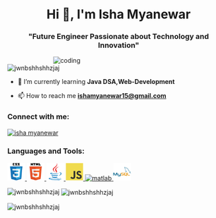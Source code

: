 <h1 align="center">Hi 👋, I'm Isha Myanewar</h1>
<h3 align="center">"Future Engineer Passionate about Technology and Innovation"</h3>
<img align="right" alt="coding" width="400" src="https://media.tenor.com/IF2JdxzmyN4AAAAi/coding-girl.gif">

<p align="left"> <img src="https://komarev.com/ghpvc/?username=jwnbshhshhzjaj&label=Profile%20views&color=0e75b6&style=flat" alt="jwnbshhshhzjaj" /> </p>

- 🌱 I’m currently learning **Java DSA,Web-Development**

- 📫 How to reach me **ishamyanewar15@gmail.com**

<h3 align="left">Connect with me:</h3>
<p align="left">
<a href="https://linkedin.com/in/isha myanewar" target="blank"><img align="center" src="https://raw.githubusercontent.com/rahuldkjain/github-profile-readme-generator/master/src/images/icons/Social/linked-in-alt.svg" alt="isha myanewar" height="30" width="40" /></a>
</p>

<h3 align="left">Languages and Tools:</h3>
<p align="left"> <a href="https://www.w3schools.com/css/" target="_blank" rel="noreferrer"> <img src="https://raw.githubusercontent.com/devicons/devicon/master/icons/css3/css3-original-wordmark.svg" alt="css3" width="40" height="40"/> </a> <a href="https://www.w3.org/html/" target="_blank" rel="noreferrer"> <img src="https://raw.githubusercontent.com/devicons/devicon/master/icons/html5/html5-original-wordmark.svg" alt="html5" width="40" height="40"/> </a> <a href="https://www.java.com" target="_blank" rel="noreferrer"> <img src="https://raw.githubusercontent.com/devicons/devicon/master/icons/java/java-original.svg" alt="java" width="40" height="40"/> </a> <a href="https://developer.mozilla.org/en-US/docs/Web/JavaScript" target="_blank" rel="noreferrer"> <img src="https://raw.githubusercontent.com/devicons/devicon/master/icons/javascript/javascript-original.svg" alt="javascript" width="40" height="40"/> </a> <a href="https://www.mathworks.com/" target="_blank" rel="noreferrer"> <img src="https://upload.wikimedia.org/wikipedia/commons/2/21/Matlab_Logo.png" alt="matlab" width="40" height="40"/> </a> <a href="https://www.mysql.com/" target="_blank" rel="noreferrer"> <img src="https://raw.githubusercontent.com/devicons/devicon/master/icons/mysql/mysql-original-wordmark.svg" alt="mysql" width="40" height="40"/> </a> </p>

<p><img align="left" src="https://github-readme-stats.vercel.app/api/top-langs?username=jwnbshhshhzjaj&show_icons=true&locale=en&layout=compact" alt="jwnbshhshhzjaj" /></p>

<p>&nbsp;<img align="center" src="https://github-readme-stats.vercel.app/api?username=jwnbshhshhzjaj&show_icons=true&locale=en" alt="jwnbshhshhzjaj" /></p>

<p><img align="center" src="https://github-readme-streak-stats.herokuapp.com/?user=jwnbshhshhzjaj&" alt="jwnbshhshhzjaj" /></p>
